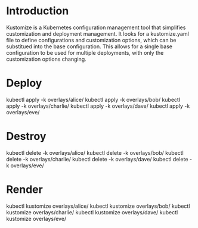 # Introduction

Kustomize is a Kubernetes configuration management tool that simplifies customization and deployment management. It looks for a kustomize.yaml file to define configurations and customization options, which can be substitued into the base configuration. This allows for a single base configuration to be used for multiple deployments, with only the customization options changing.

# Deploy

kubectl apply -k overlays/alice/
kubectl apply -k overlays/bob/
kubectl apply -k overlays/charlie/
kubectl apply -k overlays/dave/
kubectl apply -k overlays/eve/

# Destroy

kubectl delete -k overlays/alice/
kubectl delete -k overlays/bob/
kubectl delete -k overlays/charlie/
kubectl delete -k overlays/dave/
kubectl delete -k overlays/eve/

# Render

kubectl kustomize overlays/alice/
kubectl kustomize overlays/bob/
kubectl kustomize overlays/charlie/
kubectl kustomize overlays/dave/
kubectl kustomize overlays/eve/